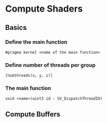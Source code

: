 # Compute Shaders

## Basics
### Define the main function
```
#pragma kernel <name of the main function>
```

### Define number of threads per group
```
[numthreads(x, y, z)]
```

### The main function
```
void <name>(uint3 id : SV_DispatchThreadID)
```

## Compute Buffers
